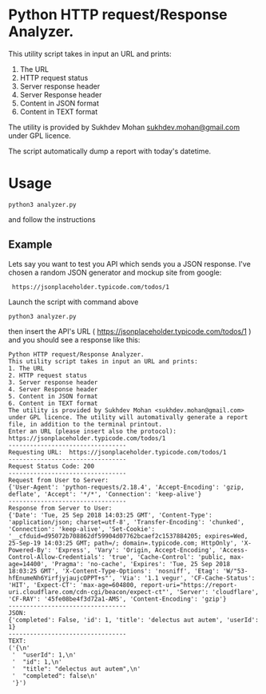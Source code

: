 # Python HTTP request/Response Analyzer.
This utility script takes in input an URL and prints:
1. The URL
2. HTTP request status
3. Server response header
4. Server Response header
5. Content in JSON format
6. Content in TEXT format

The utility is provided by Sukhdev Mohan <sukhdev.mohan@gmail.com> under GPL licence.

The script automatically dump a report with today's datetime.
# Usage
```
python3 analyzer.py
```
and follow the instructions

## Example

Lets say you want to test you API which sends you a JSON response. I've chosen a random JSON generator and mockup site from google:
```
 https://jsonplaceholder.typicode.com/todos/1
```
Launch the script with command above

```
python3 analyzer.py
```

then insert the API's URL ( https://jsonplaceholder.typicode.com/todos/1 ) and you should see a response like this:
```
Python HTTP request/Response Analyzer.
This utility script takes in input an URL and prints:
1. The URL
2. HTTP request status
3. Server response header
4. Server Response header
5. Content in JSON format
6. Content in TEXT format
The utility is provided by Sukhdev Mohan <sukhdev.mohan@gmail.com> under GPL licence. The utility will automativally generate a report file, in addition to the terminal printout.
Enter an URL (please insert also the protocol):  https://jsonplaceholder.typicode.com/todos/1
---------------------------------
Requesting URL:  https://jsonplaceholder.typicode.com/todos/1
---------------------------------
Request Status Code: 200
---------------------------------
Request from User to Server:
{'User-Agent': 'python-requests/2.18.4', 'Accept-Encoding': 'gzip, deflate', 'Accept': '*/*', 'Connection': 'keep-alive'}
---------------------------------
Response from Server to User:
{'Date': 'Tue, 25 Sep 2018 14:03:25 GMT', 'Content-Type': 'application/json; charset=utf-8', 'Transfer-Encoding': 'chunked', 'Connection': 'keep-alive', 'Set-Cookie': '__cfduid=d95072b708862df59904d07762bcaef2c1537884205; expires=Wed, 25-Sep-19 14:03:25 GMT; path=/; domain=.typicode.com; HttpOnly', 'X-Powered-By': 'Express', 'Vary': 'Origin, Accept-Encoding', 'Access-Control-Allow-Credentials': 'true', 'Cache-Control': 'public, max-age=14400', 'Pragma': 'no-cache', 'Expires': 'Tue, 25 Sep 2018 18:03:25 GMT', 'X-Content-Type-Options': 'nosniff', 'Etag': 'W/"53-hfEnumeNh6YirfjyjaujcOPPT+s"', 'Via': '1.1 vegur', 'CF-Cache-Status': 'HIT', 'Expect-CT': 'max-age=604800, report-uri="https://report-uri.cloudflare.com/cdn-cgi/beacon/expect-ct"', 'Server': 'cloudflare', 'CF-RAY': '45fe08be4f3d72a1-AMS', 'Content-Encoding': 'gzip'}
---------------------------------
JSON:
{'completed': False, 'id': 1, 'title': 'delectus aut autem', 'userId': 1}
---------------------------------
TEXT:
('{\n'
 '  "userId": 1,\n'
 '  "id": 1,\n'
 '  "title": "delectus aut autem",\n'
 '  "completed": false\n'
 '}')
```
